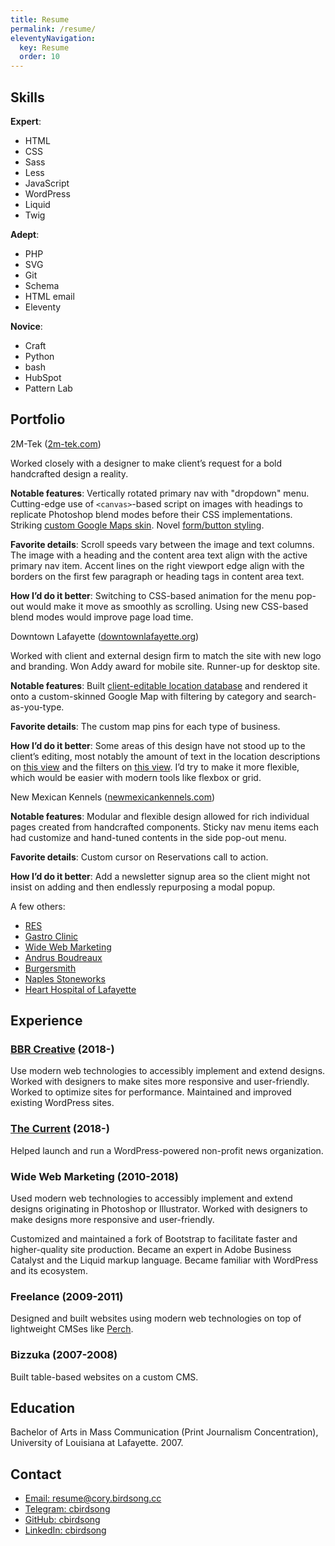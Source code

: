 ```yaml
---
title: Resume
permalink: /resume/
eleventyNavigation:
  key: Resume
  order: 10
---
```


## Skills

**Expert**:

- HTML
- CSS
- Sass
- Less
- JavaScript
- WordPress
- Liquid
- Twig

**Adept**:

- PHP
- SVG
- Git
- Schema
- HTML email
- Eleventy

**Novice**:

- Craft
- Python
- bash
- HubSpot
- Pattern Lab

## Portfolio

2M-Tek ([2m-tek.com](https://web.archive.org/web/20150423202347/http://2m-tek.com))

Worked closely with a designer to make client’s request for a bold handcrafted design a reality.

**Notable features**: Vertically rotated primary nav with "dropdown" menu. Cutting-edge use of `<canvas>`\-based script on images with headings to replicate Photoshop blend modes before their CSS implementations. Striking [custom Google Maps skin](https://web.archive.org/web/20150423202347/http://www.2m-tek.com/contact/). Novel [form/button styling](https://web.archive.org/web/20150423202347/http://www.2m-tek.com/contact/).

**Favorite details**: Scroll speeds vary between the image and text columns. The image with a heading and the content area text align with the active primary nav item. Accent lines on the right viewport edge align with the borders on the first few paragraph or heading tags in content area text.

**How I’d do it better**: Switching to CSS-based animation for the menu pop-out would make it move as smoothly as scrolling. Using new CSS-based blend modes would improve page load time.

Downtown Lafayette ([downtownlafayette.org](http://downtownlafayette.org))

Worked with client and external design firm to match the site with new logo and branding. Won Addy award for mobile site. Runner-up for desktop site.

**Notable features**: Built [client-editable location database](http://www.downtownlafayette.org/eat-drink-shop-sleep/#Eat) and rendered it onto a custom-skinned Google Map with filtering by category and search-as-you-type.

**Favorite details**: The custom map pins for each type of business.

**How I’d do it better**: Some areas of this design have not stood up to the client’s editing, most notably the amount of text in the location descriptions on [this view](http://www.downtownlafayette.org/eat-drink-shop-sleep/#Eat) and the filters on [this view](http://www.downtownlafayette.org/eat-drink-shop-sleep/#More). I’d try to make it more flexible, which would be easier with modern tools like flexbox or grid.

New Mexican Kennels ([newmexicankennels.com](http://newmexicankennels.com))

**Notable features**: Modular and flexible design allowed for rich individual pages created from handcrafted components. Sticky nav menu items each had customize and hand-tuned contents in the side pop-out menu.

**Favorite details**: Custom cursor on Reservations call to action.

**How I’d do it better**: Add a newsletter signup area so the client might not insist on adding and then endlessly repurposing a modal popup.

A few others:

- [RES](http://web.archive.org/web/20190627172805/https://res.us/)
- [Gastro Clinic](https://gastroclinic.com)
- [Wide Web Marketing](http://widewebmarketing.com)
- [Andrus Boudreaux](http://andrus-boudreaux.com)
- [Burgersmith](http://burgersmith.com)
- [Naples Stoneworks](http://www.naplesstoneworks.com/)
- [Heart Hospital of Lafayette](http://hearthospitaloflafayette.com)

## Experience

### [BBR Creative](https://bbrcreative.com) (2018-)

Use modern web technologies to accessibly implement and extend designs. Worked with designers to make sites more responsive and user-friendly. Worked to optimize sites for performance. Maintained and improved existing WordPress sites.

### [The Current](https://thecurrentla.com) (2018-)

Helped launch and run a WordPress-powered non-profit news organization.

### Wide Web Marketing (2010-2018)

Used modern web technologies to accessibly implement and extend designs originating in Photoshop or Illustrator. Worked with designers to make designs more responsive and user-friendly.

Customized and maintained a fork of Bootstrap to facilitate faster and higher-quality site production. Became an expert in Adobe Business Catalyst and the Liquid markup language. Became familiar with WordPress and its ecosystem.

### Freelance (2009-2011)

Designed and built websites using modern web technologies on top of lightweight CMSes like [Perch](https://grabaperch.com).

### Bizzuka (2007-2008)

Built table-based websites on a custom CMS.

## Education

Bachelor of Arts in Mass Communication (Print Journalism Concentration), University of Louisiana at Lafayette. 2007.

## Contact

- [Email: resume@cory.birdsong.cc](mailto:resume@cory.birdsong.cc)
- [Telegram: cbirdsong](https://telegram.me/cbirdsong)
- [GitHub: cbirdsong](https://github.com/cbirdsong)
- [LinkedIn: cbirdsong](http://linkedin.com/in/cbirdsong)